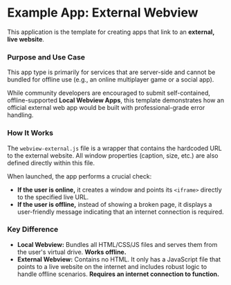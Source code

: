 # Example App: External Webview

This application is the template for creating apps that link to an **external, live website**.

### Purpose and Use Case
This app type is primarily for services that are server-side and cannot be bundled for offline use (e.g., an online multiplayer game or a social app).

While community developers are encouraged to submit self-contained, offline-supported **Local Webview Apps**, this template demonstrates how an official external web app would be built with professional-grade error handling.

### How It Works
The `webview-external.js` file is a wrapper that contains the hardcoded URL to the external website. All window properties (caption, size, etc.) are also defined directly within this file.

When launched, the app performs a crucial check:
*   **If the user is online,** it creates a window and points its `<iframe>` directly to the specified live URL.
*   **If the user is offline,** instead of showing a broken page, it displays a user-friendly message indicating that an internet connection is required.

### Key Difference
*   **Local Webview:** Bundles all HTML/CSS/JS files and serves them from the user's virtual drive. **Works offline.**
*   **External Webview:** Contains no HTML. It only has a JavaScript file that points to a live website on the internet and includes robust logic to handle offline scenarios. **Requires an internet connection to function.**